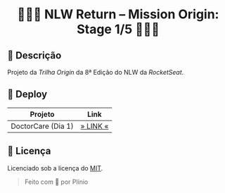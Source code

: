 <div align="center">

<h1>👨🏻‍🚀 NLW Return – Mission Origin: Stage 1/5 👩🏻‍🚀</h1>

</div>

## 📄 Descrição

Projeto da _Trilha Origin_ da 8ª Edição do NLW da _RocketSeat_.

## 🚀 Deploy

|      Projeto       |               Link               |
| :----------------: | :------------------------------: |
| DoctorCare (Dia 1) | [» LINK «](src/day-1/index.html) |

## 📝 Licença

Licenciado sob a licença do [MIT](LICENSE.txt).

> Feito com 💜 por Plínio
